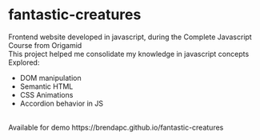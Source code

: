 # fantastic-creatures

Frontend website developed in javascript, during the Complete Javascript Course from Origamid
<br>
This project helped me consolidate my knowledge in javascript concepts
<br>
Explored:
- DOM manipulation
- Semantic HTML
- CSS Animations
- Accordion behavior in JS

<br>
Available for demo https://brendapc.github.io/fantastic-creatures
